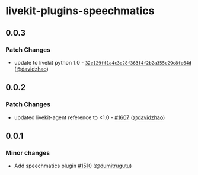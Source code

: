 # livekit-plugins-speechmatics

## 0.0.3

### Patch Changes

- update to livekit python 1.0 - [`32e129ff1a4c3d28f363f4f2b2a355e29c8fe64d`](https://github.com/livekit/agents/commit/32e129ff1a4c3d28f363f4f2b2a355e29c8fe64d) ([@davidzhao](https://github.com/davidzhao))

## 0.0.2

### Patch Changes

- updated livekit-agent reference to <1.0 - [#1607](https://github.com/livekit/agents/pull/1607) ([@davidzhao](https://github.com/davidzhao))

## 0.0.1

### Minor changes

- Add speechmatics plugin [#1510](https://github.com/livekit/agents/pull/1510) ([@dumitrugutu](https://github.com/dumitrugutu))
